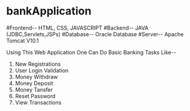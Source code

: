 # bankApplication
#Frontend-- HTML, CSS, JAVASCRIPT #Backend-- JAVA (JDBC,Servlets,JSPs) #Database-- Oracle Database #Server-- Apache Tomcat V10.1

Using This Web Application One Can Do Basic Banking Tasks Like--

1. New Registrations
2. User Login Validation
3. Money Withdraw
4. Money Deposit
5. Money Tansfer
6. Reset Password
7. View Transactions
